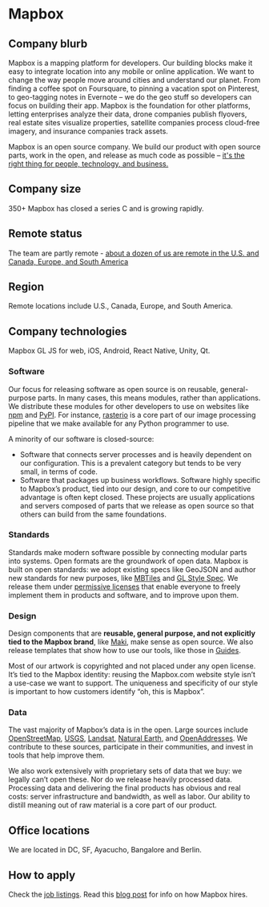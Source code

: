 # Mapbox

## Company blurb

Mapbox is a mapping platform for developers. Our building blocks make it easy to integrate location into any mobile or online application. We want to change the way people move around cities and understand our planet.
From finding a coffee spot on Foursquare, to pinning a vacation spot on Pinterest, to geo-tagging notes in Evernote – we do the geo stuff so developers can focus on building their app. Mapbox is the foundation for other platforms, letting enterprises analyze their data, drone companies publish flyovers, real estate sites visualize properties, satellite companies process cloud-free imagery, and insurance companies track assets.

Mapbox is an open source company. We build our product with open source parts, work in the open, and release as much code as possible – [it's the right thing for people, technology, and business.](https://www.mapbox.com/about/open/)

## Company size

350+
Mapbox has closed a series C and is growing rapidly.

## Remote status

The team are partly remote - [about a dozen of us are remote in the U.S. and Canada, Europe, and South America](https://opensource.com/life/14/7/interview-justin-miller-mapbox)

## Region

Remote locations include U.S., Canada, Europe, and South America.

## Company technologies

Mapbox GL JS for web, iOS, Android, React Native, Unity, Qt.

### Software

Our focus for releasing software as open source is on reusable, general-purpose parts. In many cases, this means modules, rather than applications. We distribute these modules for other developers to use on websites like [npm](https://www.npmjs.com/) and [PyPI](https://pypi.python.org/pypi). For instance, [rasterio](https://github.com/mapbox/rasterio) is a core part of our image processing pipeline that we make available for any Python programmer to use.

A minority of our software is closed-source:

* Software that connects server processes and is heavily dependent on our configuration. This is a prevalent category but tends to be very small, in terms of code.
* Software that packages up business workflows. Software highly specific to Mapbox’s product, tied into our design, and core to our competitive advantage is often kept closed. These projects are usually applications and servers composed of parts that we release as open source so that others can build from the same foundations.


### Standards

Standards make modern software possible by connecting modular parts into systems. Open formats are the groundwork of open data. Mapbox is built on open standards: we adopt existing specs like GeoJSON and author new standards for new purposes, like [MBTiles](https://github.com/mapbox/mbtiles-spec) and [GL Style Spec](https://github.com/mapbox/mapbox-gl-style-spec). We release them under [permissive licenses](http://creativecommons.org/licenses/by/3.0/us/) that enable everyone to freely implement them in products and software, and to improve upon them.

### Design

Design components that are **reusable, general purpose, and not explicitly tied to the Mapbox brand**, like [Maki](https://www.mapbox.com/maki/), make sense as open source. We also release templates that show how to use our tools, like those in [Guides](https://www.mapbox.com/guides/).

Most of our artwork is copyrighted and not placed under any open license. It’s tied to the Mapbox identity: reusing the Mapbox.com website style isn’t a use-case we want to support. The uniqueness and specificity of our style is important to how customers identify “oh, this is Mapbox”.

### Data

The vast majority of Mapbox’s data is in the open. Large sources include [OpenStreetMap](http://www.openstreetmap.org/), [USGS](http://www.usgs.gov/), [Landsat](http://landsat.usgs.gov/), [Natural Earth](http://www.naturalearthdata.com/), and [OpenAddresses](http://openaddresses.io/). We contribute to these sources, participate in their communities, and invest in tools that help improve them.

We also work extensively with proprietary sets of data that we buy: we legally can’t open these. Nor do we release heavily processed data. Processing data and delivering the final products has obvious and real costs: server infrastructure and bandwidth, as well as labor. Our ability to distill meaning out of raw material is a core part of our product.

## Office locations

We are located in DC, SF, Ayacucho, Bangalore and Berlin.

## How to apply

Check the [job listings](https://www.mapbox.com/jobs/).
Read this [blog post](https://www.linkedin.com/pulse/how-we-hire-mapbox-nate-perkins) for info on how Mapbox hires.
